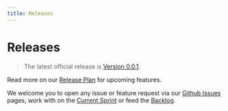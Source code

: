 ```yaml
---
title: Releases
---
```


# Releases

> The latest official release is [Version 0.0.1](/releases/notes/0.0.1.md).

Read more on our [Release Plan](/releases/plan.md) for upcoming features.

We welcome you to open any issue or feature request via our [Github Issues](https://github.com/datalayer/datalayer/issues) pages, work with on the [Current Sprint](/releases/sprint.md) or feed the [Backlog](/releases/backlog.md).
